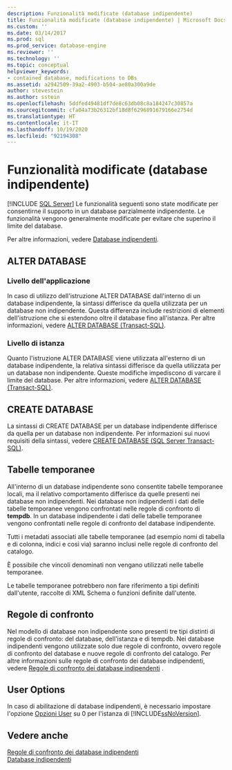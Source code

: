 ```yaml
---
description: Funzionalità modificate (database indipendente)
title: Funzionalità modificate (database indipendente) | Microsoft Docs
ms.custom: ''
ms.date: 03/14/2017
ms.prod: sql
ms.prod_service: database-engine
ms.reviewer: ''
ms.technology: ''
ms.topic: conceptual
helpviewer_keywords:
- contained database, modifications to DBs
ms.assetid: a2942509-39a2-4903-b504-ae80a300a9de
author: stevestein
ms.author: sstein
ms.openlocfilehash: 5ddfed49481df7de8c63db08c8a184247c30857a
ms.sourcegitcommit: cfa04a73b26312bf18d8f6296891679166e2754d
ms.translationtype: HT
ms.contentlocale: it-IT
ms.lasthandoff: 10/19/2020
ms.locfileid: "92194308"
---
```

# <a name="modified-features-contained-database"></a>Funzionalità modificate (database indipendente)
 [!INCLUDE [SQL Server](../../includes/applies-to-version/sqlserver.md)]
  Le funzionalità seguenti sono state modificate per consentirne il supporto in un database parzialmente indipendente. Le funzionalità vengono generalmente modificate per evitare che superino il limite del database.  
  
 Per altre informazioni, vedere [Database indipendenti](../../relational-databases/databases/contained-databases.md).  
  
## <a name="alter-database"></a>ALTER DATABASE  
  
### <a name="application-level"></a>Livello dell'applicazione  
 In caso di utilizzo dell'istruzione ALTER DATABASE dall'interno di un database indipendente, la sintassi differisce da quella utilizzata per un database non indipendente. Questa differenza include restrizioni di elementi dell'istruzione che si estendono oltre il database fino all'istanza. Per altre informazioni, vedere [ALTER DATABASE &#40;Transact-SQL&#41;](../../t-sql/statements/alter-database-transact-sql.md).  
  
### <a name="instance-level"></a>Livello di istanza  
 Quanto l'istruzione ALTER DATABASE viene utilizzata all'esterno di un database indipendente, la relativa sintassi differisce da quella utilizzata per un database non indipendente. Queste modifiche impediscono di varcare il limite del database. Per altre informazioni, vedere [ALTER DATABASE &#40;Transact-SQL&#41;](../../t-sql/statements/alter-database-transact-sql.md).  
  
## <a name="create-database"></a>CREATE DATABASE  
 La sintassi di CREATE DATABASE per un database indipendente differisce da quella per un database non indipendente. Per informazioni sui nuovi requisiti della sintassi, vedere [CREATE DATABASE &#40;SQL Server Transact-SQL&#41;](../../t-sql/statements/create-database-transact-sql.md).  
  
## <a name="temporary-tables"></a>Tabelle temporanee  
 All'interno di un database indipendente sono consentite tabelle temporanee locali, ma il relativo comportamento differisce da quelle presenti nei database non indipendenti. Nei database non indipendenti i dati delle tabelle temporanee vengono confrontati nelle regole di confronto di **tempdb**. In un database indipendente i dati delle tabelle temporanee vengono confrontati nelle regole di confronto del database indipendente.  
  
 Tutti i metadati associati alle tabelle temporanee (ad esempio nomi di tabella e di colonna, indici e così via) saranno inclusi nelle regole di confronto del catalogo.  
  
 È possibile che vincoli denominati non vengano utilizzati nelle tabelle temporanee.  
  
 Le tabelle temporanee potrebbero non fare riferimento a tipi definiti dall'utente, raccolte di XML Schema o funzioni definite dall'utente.  
  
## <a name="collation"></a>Regole di confronto  
 Nel modello di database non indipendente sono presenti tre tipi distinti di regole di confronto: del database, dell'istanza e di tempdb. Nei database indipendenti vengono utilizzate solo due regole di confronto, ovvero regole di confronto del database e nuove regole di confronto del catalogo. Per altre informazioni sulle regole di confronto dei database indipendenti, vedere [Regole di confronto dei database indipendenti](../../relational-databases/databases/contained-database-collations.md) .  
  
## <a name="user-options"></a>User Options  
 In caso di abilitazione di database indipendenti, è necessario impostare l'opzione [Opzioni User](../../database-engine/configure-windows/configure-the-user-options-server-configuration-option.md) su 0 per l'istanza di [!INCLUDE[ssNoVersion](../../includes/ssnoversion-md.md)].  
  
## <a name="see-also"></a>Vedere anche  
 [Regole di confronto dei database indipendenti](../../relational-databases/databases/contained-database-collations.md)   
 [Database indipendenti](../../relational-databases/databases/contained-databases.md)  
  
